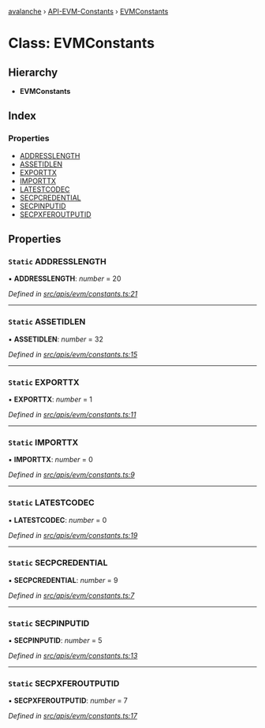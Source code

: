 [avalanche](../README.md) › [API-EVM-Constants](../modules/api_evm_constants.md) › [EVMConstants](api_evm_constants.evmconstants.md)

# Class: EVMConstants

## Hierarchy

* **EVMConstants**

## Index

### Properties

* [ADDRESSLENGTH](api_evm_constants.evmconstants.md#static-addresslength)
* [ASSETIDLEN](api_evm_constants.evmconstants.md#static-assetidlen)
* [EXPORTTX](api_evm_constants.evmconstants.md#static-exporttx)
* [IMPORTTX](api_evm_constants.evmconstants.md#static-importtx)
* [LATESTCODEC](api_evm_constants.evmconstants.md#static-latestcodec)
* [SECPCREDENTIAL](api_evm_constants.evmconstants.md#static-secpcredential)
* [SECPINPUTID](api_evm_constants.evmconstants.md#static-secpinputid)
* [SECPXFEROUTPUTID](api_evm_constants.evmconstants.md#static-secpxferoutputid)

## Properties

### `Static` ADDRESSLENGTH

▪ **ADDRESSLENGTH**: *number* = 20

*Defined in [src/apis/evm/constants.ts:21](https://github.com/ava-labs/avalanchejs/blob/9282770/src/apis/evm/constants.ts#L21)*

___

### `Static` ASSETIDLEN

▪ **ASSETIDLEN**: *number* = 32

*Defined in [src/apis/evm/constants.ts:15](https://github.com/ava-labs/avalanchejs/blob/9282770/src/apis/evm/constants.ts#L15)*

___

### `Static` EXPORTTX

▪ **EXPORTTX**: *number* = 1

*Defined in [src/apis/evm/constants.ts:11](https://github.com/ava-labs/avalanchejs/blob/9282770/src/apis/evm/constants.ts#L11)*

___

### `Static` IMPORTTX

▪ **IMPORTTX**: *number* = 0

*Defined in [src/apis/evm/constants.ts:9](https://github.com/ava-labs/avalanchejs/blob/9282770/src/apis/evm/constants.ts#L9)*

___

### `Static` LATESTCODEC

▪ **LATESTCODEC**: *number* = 0

*Defined in [src/apis/evm/constants.ts:19](https://github.com/ava-labs/avalanchejs/blob/9282770/src/apis/evm/constants.ts#L19)*

___

### `Static` SECPCREDENTIAL

▪ **SECPCREDENTIAL**: *number* = 9

*Defined in [src/apis/evm/constants.ts:7](https://github.com/ava-labs/avalanchejs/blob/9282770/src/apis/evm/constants.ts#L7)*

___

### `Static` SECPINPUTID

▪ **SECPINPUTID**: *number* = 5

*Defined in [src/apis/evm/constants.ts:13](https://github.com/ava-labs/avalanchejs/blob/9282770/src/apis/evm/constants.ts#L13)*

___

### `Static` SECPXFEROUTPUTID

▪ **SECPXFEROUTPUTID**: *number* = 7

*Defined in [src/apis/evm/constants.ts:17](https://github.com/ava-labs/avalanchejs/blob/9282770/src/apis/evm/constants.ts#L17)*
